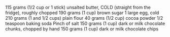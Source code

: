 115 grams (1/2 cup or 1 stick) unsalted butter, COLD (straight from the fridge), roughly chopped
190 grams (1 cup) brown sugar
1 large egg, cold
210 grams (1 and 1/2 cups) plain flour
40 grams (1/2 cup) cocoa powder
1/2 teaspoon baking soda
Pinch of salt
150 grams (1 cup) dark or milk chocolate chunks, chopped by hand
150 grams (1 cup) dark or milk chocolate chips